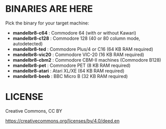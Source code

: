 # BINARIES ARE HERE

Pick the binary for your target machine:

- **mandelbr8-c64**    : Commodore 64 (with or without Kawari)
- **mandelbr8-c128**   : Commodore 128 (40 or 80 column mode, autodetected)
- **mandelbr8-ted**    : Commodore Plus/4 or C16 (64 KB RAM required)
- **mandelbr8-vic20**  : Commodore VIC-20 (16 KB RAM required)
- **mandelbr8-cbm2**   : Commodore CBM-II machines (Commodore B128)
- **mandelbr8-pet**    : Commodore PET (8 KB RAM required)
- **mandelbr8-atari**  : Atari XL/XE (64 KB RAM required)
- **mandelbr8-beeb**   : BBC Micro B (32 KB RAM required)

# LICENSE

Creative Commons, CC BY

https://creativecommons.org/licenses/by/4.0/deed.en
